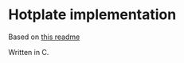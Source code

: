 # Hotplate implementation
Based on [this readme](https://gist.github.com/coolaj86/6033171)

Written in C.
